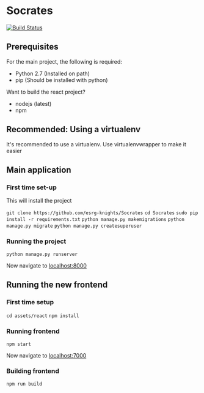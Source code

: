 # Socrates

[![Build Status](https://travis-ci.org/esrg-knights/Socrates.svg)](https://travis-ci.org/esrg-knights/Socrates)

## Prerequisites

For the main project, the following is required:

- Python 2.7 (Installed on path)
- pip (Should be installed with python)

Want to build the react project?

- nodejs (latest)
- npm

## Recommended: Using a virtualenv

It's recommended to use a virtualenv. Use virtualenvwrapper to make it easier


## Main application

### First time set-up

This will install the project

`git clone https://github.com/esrg-knights/Socrates`
`cd Socrates`
`sudo pip install -r requirements.txt`
`python manage.py makemigrations`
`python manage.py migrate`
`python manage.py createsuperuser`

### Running the project

`python manage.py runserver`

Now navigate to [localhost:8000](http://localhost:8000)

## Running the new frontend

### First time setup

`cd assets/react`
`npm install`

### Running frontend

`npm start`

Now navigate to [localhost:7000](http://localhost:7000)

### Building frontend

`npm run build`
